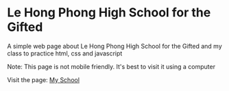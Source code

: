 # Le Hong Phong High School for the Gifted
A simple web page about Le Hong Phong High School for the Gifted and my class to practice html, css and javascript

Note: This page is not mobile friendly. It's best to visit it using a computer

Visit the page: [My School](https://kayt256.github.io/my-school_LHP/)
